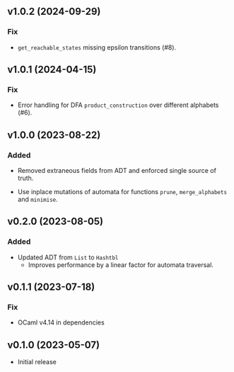 ## v1.0.2 (2024-09-29)

### Fix

 - `get_reachable_states` missing epsilon transitions (#8).

## v1.0.1 (2024-04-15)

### Fix

 - Error handling for DFA `product_construction` over different alphabets (#6).

## v1.0.0 (2023-08-22)

### Added

 - Removed extraneous fields from ADT and enforced single source of truth.

 - Use inplace mutations of automata for functions `prune`, `merge_alphabets` and `minimise`.

## v0.2.0 (2023-08-05)

### Added

 - Updated ADT from `List` to `Hashtbl`
    - Improves performance by a linear factor for automata traversal.


## v0.1.1 (2023-07-18)

### Fix

 - OCaml v4.14 in dependencies

## v0.1.0 (2023-05-07)

 - Initial release